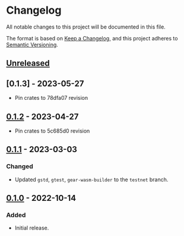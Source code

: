 # Changelog
All notable changes to this project will be documented in this file.

The format is based on [Keep a Changelog](https://keepachangelog.com/en/1.0.0/),
and this project adheres to [Semantic Versioning](https://semver.org/spec/v2.0.0.html).

## [Unreleased]

## [0.1.3] - 2023-05-27
- Pin crates to 78dfa07 revision

## [0.1.2] - 2023-04-27
- Pin crates to 5c685d0 revision

## [0.1.1] - 2023-03-03
### Changed
- Updated `gstd`, `gtest`, `gear-wasm-builder` to the `testnet` branch.

## [0.1.0] - 2022-10-14
### Added
- Initial release.

[Unreleased]: https://github.com/gear-dapps/rock-paper-scissors/compare/0.1.3...HEAD
[0.1.2]: https://github.com/gear-dapps/rock-paper-scissors/compare/0.1.2...0.1.3
[0.1.2]: https://github.com/gear-dapps/rock-paper-scissors/compare/0.1.1...0.1.2
[0.1.1]: https://github.com/gear-dapps/rock-paper-scissors/compare/0.1.0...0.1.1
[0.1.0]: https://github.com/gear-dapps/rock-paper-scissors/compare/9e34933...0.1.0
